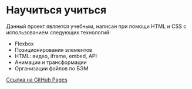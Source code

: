# **Научиться учиться**

Данный проект является учебным, написан при помощи HTML и CSS с использованием следующих технологий:
* Flexbox
* Позиционирования элементов
* HTML: видео, iframe, embed, API
* Анимации и трансформации
* Организации файлов по БЭМ

[Ссылка на GitHub Pages](https://psk888.github.io/how-to-learn/)



